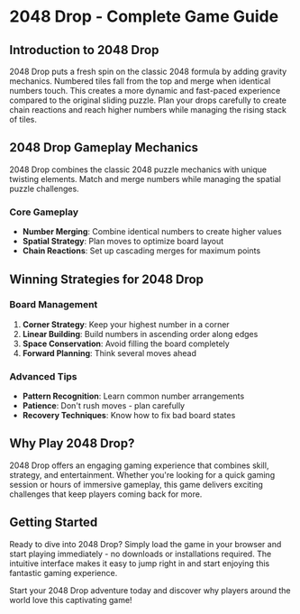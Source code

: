 # 2048 Drop - Complete Game Guide

## Introduction to 2048 Drop

2048 Drop puts a fresh spin on the classic 2048 formula by adding gravity mechanics. Numbered tiles fall from the top and merge when identical numbers touch. This creates a more dynamic and fast-paced experience compared to the original sliding puzzle. Plan your drops carefully to create chain reactions and reach higher numbers while managing the rising stack of tiles.

## 2048 Drop Gameplay Mechanics

2048 Drop combines the classic 2048 puzzle mechanics with unique twisting elements. Match and merge numbers while managing the spatial puzzle challenges.

### Core Gameplay
- **Number Merging**: Combine identical numbers to create higher values
- **Spatial Strategy**: Plan moves to optimize board layout
- **Chain Reactions**: Set up cascading merges for maximum points

## Winning Strategies for 2048 Drop

### Board Management
1. **Corner Strategy**: Keep your highest number in a corner
2. **Linear Building**: Build numbers in ascending order along edges
3. **Space Conservation**: Avoid filling the board completely
4. **Forward Planning**: Think several moves ahead

### Advanced Tips
- **Pattern Recognition**: Learn common number arrangements
- **Patience**: Don't rush moves - plan carefully
- **Recovery Techniques**: Know how to fix bad board states


## Why Play 2048 Drop?

2048 Drop offers an engaging gaming experience that combines skill, strategy, and entertainment. Whether you're looking for a quick gaming session or hours of immersive gameplay, this game delivers exciting challenges that keep players coming back for more.

## Getting Started

Ready to dive into 2048 Drop? Simply load the game in your browser and start playing immediately - no downloads or installations required. The intuitive interface makes it easy to jump right in and start enjoying this fantastic gaming experience.

Start your 2048 Drop adventure today and discover why players around the world love this captivating game!